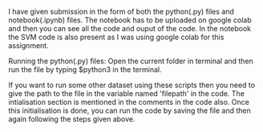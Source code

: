 I have given submission in the form of both the python(.py) files and notebook(.ipynb) files.
The notebook has to be uploaded on google colab and then you can see all the code and ouput of the code. In the notebook the SVM code is also present as I was using google colab for this assignment.

Running the python(.py) files:
Open the current folder in terminal and then run the file by typing $python3 <filename> in the terminal.

If you want to run some other dataset using these scripts then you need to give the path to the file in the variable named 'filepath' in the code. The intialisation section is mentioned in the comments in the code also. Once this initialisation is done, you can run the code by saving the file and then again following the steps given above.